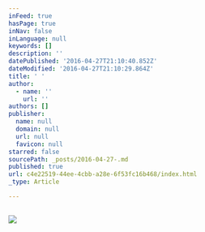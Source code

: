 ```yaml
---
inFeed: true
hasPage: true
inNav: false
inLanguage: null
keywords: []
description: ''
datePublished: '2016-04-27T21:10:40.852Z'
dateModified: '2016-04-27T21:10:29.864Z'
title: ' '
author:
  - name: ''
    url: ''
authors: []
publisher:
  name: null
  domain: null
  url: null
  favicon: null
starred: false
sourcePath: _posts/2016-04-27-.md
published: true
url: c4e22519-44ee-4cbb-a28e-6f53fc16b468/index.html
_type: Article

---
```

## ![](https://the-grid-user-content.s3-us-west-2.amazonaws.com/93a8a5b1-7ccf-496c-8df0-7d4eaff7c113.png)